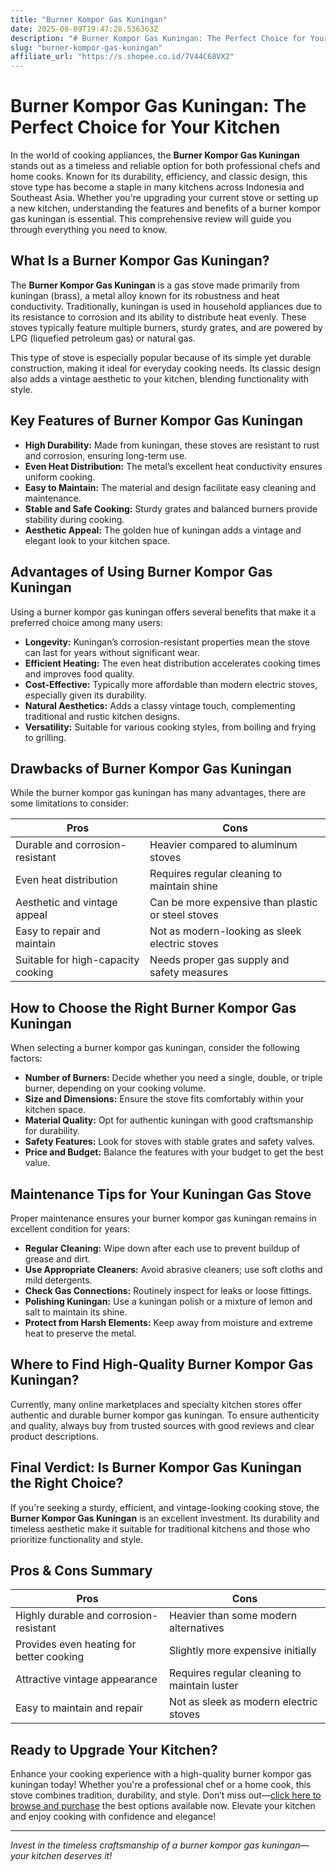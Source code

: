 ```yaml
---
title: "Burner Kompor Gas Kuningan"
date: 2025-08-09T19:47:28.536363Z
description: "# Burner Kompor Gas Kuningan: The Perfect Choice for Your Kitchen..."
slug: "burner-kompor-gas-kuningan"
affiliate_url: "https://s.shopee.co.id/7V44C68VX2"
---
```

# Burner Kompor Gas Kuningan: The Perfect Choice for Your Kitchen

In the world of cooking appliances, the **Burner Kompor Gas Kuningan** stands out as a timeless and reliable option for both professional chefs and home cooks. Known for its durability, efficiency, and classic design, this stove type has become a staple in many kitchens across Indonesia and Southeast Asia. Whether you're upgrading your current stove or setting up a new kitchen, understanding the features and benefits of a burner kompor gas kuningan is essential. This comprehensive review will guide you through everything you need to know.

## What Is a Burner Kompor Gas Kuningan?

The **Burner Kompor Gas Kuningan** is a gas stove made primarily from kuningan (brass), a metal alloy known for its robustness and heat conductivity. Traditionally, kuningan is used in household appliances due to its resistance to corrosion and its ability to distribute heat evenly. These stoves typically feature multiple burners, sturdy grates, and are powered by LPG (liquefied petroleum gas) or natural gas.

This type of stove is especially popular because of its simple yet durable construction, making it ideal for everyday cooking needs. Its classic design also adds a vintage aesthetic to your kitchen, blending functionality with style.

## Key Features of Burner Kompor Gas Kuningan

- **High Durability:** Made from kuningan, these stoves are resistant to rust and corrosion, ensuring long-term use.
- **Even Heat Distribution:** The metal’s excellent heat conductivity ensures uniform cooking.
- **Easy to Maintain:** The material and design facilitate easy cleaning and maintenance.
- **Stable and Safe Cooking:** Sturdy grates and balanced burners provide stability during cooking.
- **Aesthetic Appeal:** The golden hue of kuningan adds a vintage and elegant look to your kitchen space.

## Advantages of Using Burner Kompor Gas Kuningan

Using a burner kompor gas kuningan offers several benefits that make it a preferred choice among many users:

- **Longevity:** Kuningan’s corrosion-resistant properties mean the stove can last for years without significant wear.
- **Efficient Heating:** The even heat distribution accelerates cooking times and improves food quality.
- **Cost-Effective:** Typically more affordable than modern electric stoves, especially given its durability.
- **Natural Aesthetics:** Adds a classy vintage touch, complementing traditional and rustic kitchen designs.
- **Versatility:** Suitable for various cooking styles, from boiling and frying to grilling.

## Drawbacks of Burner Kompor Gas Kuningan

While the burner kompor gas kuningan has many advantages, there are some limitations to consider:

| Pros                                    | Cons                                      |
|-----------------------------------------|-------------------------------------------|
| Durable and corrosion-resistant       | Heavier compared to aluminum stoves     |
| Even heat distribution                  | Requires regular cleaning to maintain shine |
| Aesthetic and vintage appeal           | Can be more expensive than plastic or steel stoves |
| Easy to repair and maintain            | Not as modern-looking as sleek electric stoves |
| Suitable for high-capacity cooking     | Needs proper gas supply and safety measures |

## How to Choose the Right Burner Kompor Gas Kuningan

When selecting a burner kompor gas kuningan, consider the following factors:

- **Number of Burners:** Decide whether you need a single, double, or triple burner, depending on your cooking volume.
- **Size and Dimensions:** Ensure the stove fits comfortably within your kitchen space.
- **Material Quality:** Opt for authentic kuningan with good craftsmanship for durability.
- **Safety Features:** Look for stoves with stable grates and safety valves.
- **Price and Budget:** Balance the features with your budget to get the best value.

## Maintenance Tips for Your Kuningan Gas Stove

Proper maintenance ensures your burner kompor gas kuningan remains in excellent condition for years:

- **Regular Cleaning:** Wipe down after each use to prevent buildup of grease and dirt.
- **Use Appropriate Cleaners:** Avoid abrasive cleaners; use soft cloths and mild detergents.
- **Check Gas Connections:** Routinely inspect for leaks or loose fittings.
- **Polishing Kuningan:** Use a kuningan polish or a mixture of lemon and salt to maintain its shine.
- **Protect from Harsh Elements:** Keep away from moisture and extreme heat to preserve the metal.

## Where to Find High-Quality Burner Kompor Gas Kuningan?

Currently, many online marketplaces and specialty kitchen stores offer authentic and durable burner kompor gas kuningan. To ensure authenticity and quality, always buy from trusted sources with good reviews and clear product descriptions.

## Final Verdict: Is Burner Kompor Gas Kuningan the Right Choice?

If you're seeking a sturdy, efficient, and vintage-looking cooking stove, the **Burner Kompor Gas Kuningan** is an excellent investment. Its durability and timeless aesthetic make it suitable for traditional kitchens and those who prioritize functionality and style.

## Pros & Cons Summary

| Pros                                    | Cons                                      |
|-----------------------------------------|-------------------------------------------|
| Highly durable and corrosion-resistant| Heavier than some modern alternatives   |
| Provides even heating for better cooking| Slightly more expensive initially       |
| Attractive vintage appearance          | Requires regular cleaning to maintain luster|
| Easy to maintain and repair            | Not as sleek as modern electric stoves |

## Ready to Upgrade Your Kitchen?

Enhance your cooking experience with a high-quality burner kompor gas kuningan today! Whether you're a professional chef or a home cook, this stove combines tradition, durability, and style. Don’t miss out—[click here to browse and purchase](https://s.shopee.co.id/7V44C68VX2) the best options available now. Elevate your kitchen and enjoy cooking with confidence and elegance!

---

*Invest in the timeless craftsmanship of a burner kompor gas kuningan—your kitchen deserves it!*